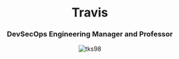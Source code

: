 <h1 align="center">Travis</h1>
<h3 align="center">DevSecOps Engineering Manager and Professor</h3>
<p align="center">
  <img src="https://komarev.com/ghpvc/?username=tks98&label=Profile%20views&color=0e75b6&style=flat" alt="tks98" />
</p>